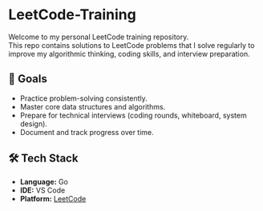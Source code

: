 # LeetCode-Training

Welcome to my personal LeetCode training repository.  
This repo contains solutions to LeetCode problems that I solve regularly to improve my algorithmic thinking, coding skills, and interview preparation.

## 📌 Goals

- Practice problem-solving consistently.
- Master core data structures and algorithms.
- Prepare for technical interviews (coding rounds, whiteboard, system design).
- Document and track progress over time.

## 🛠️ Tech Stack

- **Language:** Go
- **IDE:** VS Code
- **Platform:** [LeetCode](https://leetcode.com)
